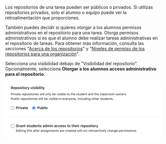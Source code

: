 Los repositorios de una tarea pueden ser públicos o privados. Si utilizas repositorios privados, solo el alumno o equipo puede ver la retroalimentación que proporciones.

También puedes decidir si quieres otorgar a los alumnos permisos administrativos en el repositorio para una tarea. Otorga permisos administrativos si es que el alumno debe realizar tareas administrativas en el repositorio de tareas. Para obtener más información, consulta las secciones "[Acerca de los repositorios](/repositories/creating-and-managing-repositories/about-repositories#about-repository-visibility)" y "[Niveles de permiso de los repositorios para una organización](/organizations/managing-access-to-your-organizations-repositories/repository-permission-levels-for-an-organization)".

Selecciona una visibilidad debajo de "Visibilidad del repositorio". Opcionalmente, selecciona **Otorgar a los alumnos acceso administrativo para el repositorio**.

<div class="procedural-image-wrapper">
  <img alt="Opciones de visibilidad para los repositorios de tareas" class="procedural-image-wrapper" src="/assets/images/help/classroom/assignments-choose-repository-visibility.png">
</div>
